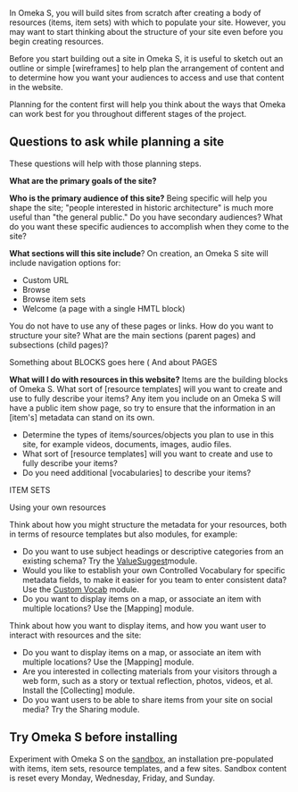 In Omeka S, you will build sites from scratch after creating a body of resources (items, item sets) with which to populate your site. However, you may want to start thinking about the structure of your site even before you begin creating resources.

Before you start building out a site in Omeka S, it is useful to sketch out an outline or simple [wireframes] to help plan the arrangement of content and to determine how you want your audiences to access and use that content in the website.

Planning for the content first will help you think about the ways that Omeka can work best for you throughout different stages of the project. 

## Questions to ask while planning a site
These questions will help with those planning steps.

**What are the primary goals of the site?**

**Who is the primary audience of this site?** Being specific will help you shape the site; "people interested in historic architecture" is much more useful than "the general public." Do you have secondary audiences? What do you want these specific audiences to accomplish when they come to the site?

**What sections will this site include**? 
On creation, an Omeka S site will include navigation options for:
- Custom URL
- Browse
- Browse item sets
- Welcome (a page with a single HMTL block)

You do not have to use any of these pages or links. How do you want to structure your site? What are the main sections (parent pages) and subsections (child pages)?

Something about BLOCKS goes here (
And about PAGES 


**What will I do with resources in this website?**
Items are the building blocks of Omeka S. What sort of [resource templates] will you want to create and use to fully describe your items? Any item you include on an Omeka S will have a public item show page, so try to ensure that the information in an [item's] metadata can stand on its own. 

- Determine the types of items/sources/objects you plan to use in this site, for example videos, documents, images, audio files.
- What sort of [resource templates] will you want to create and use to fully describe your items?
- Do you need additional [vocabularies] to describe your items?

ITEM SETS

Using your own resources

Think about how you might structure the metadata for your resources, both in terms of resource templates but also modules, for example:

- Do you want to use subject headings or descriptive categories from an existing schema? Try the [ValueSuggest](modules/valuesuggest/)module.
- Would you like to establish your own Controlled Vocabulary for specific metadata fields, to make it easier for you team to enter consistent data? Use the [Custom Vocab](modules/customvocab/) module.
- Do you want to display items on a map, or associate an item with multiple locations? Use the [Mapping] module.

Think about how you want to display items, and how you want user to interact with resources and the site:

- Do you want to display items on a map, or associate an item with multiple locations? Use the [Mapping] module.
- Are you interested in collecting materials from your visitors through a web form, such as a story or textual reflection, photos, videos, et al. Install the [Collecting] module.
- Do you want users to be able to share items from your site on social media? Try the Sharing module. 

## Try Omeka S before installing
Experiment with Omeka S on the [sandbox](https://omeka.org/s/download/#sandbox), an installation pre-populated with items, item sets, resource templates, and a few sites. Sandbox content is reset every Monday, Wednesday, Friday, and Sunday.


